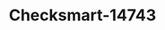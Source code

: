 ---
f_zip-code: 41018
f_state-code: KY
title: Checksmart-14743
f_phone: 859-727-4569
f_city-only: Erlanger
f_address: 3413 Dixie Highway Erlanger
f_location-unique-id: '14743'
slug: checksmart-14743
updated-on: '2024-05-30T13:46:58.046Z'
created-on: '2024-05-30T13:36:59.803Z'
published-on: '2024-05-30T13:54:32.469Z'
f_city-state: cms/city/erlanger-ky.md
f_company: cms/company/checksmart.md
f_state: cms/state/kentucky.md
layout: '[payday-loan].html'
tags: payday-loan
---